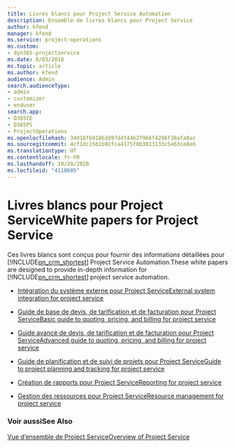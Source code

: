 ```yaml
---
title: Livres blancs pour Project Service Automation
description: Ensemble de livres blancs pour Project Service
author: kfend
manager: kfend
ms.service: project-operations
ms.custom:
- dyn365-projectservice
ms.date: 8/03/2018
ms.topic: article
ms.author: kfend
audience: Admin
search.audienceType:
- admin
- customizer
- enduser
search.app:
- D365CE
- D365PS
- ProjectOperations
ms.openlocfilehash: 34018fb918b3d97d4f44b2f9b6f4296f38afa0ac
ms.sourcegitcommit: 4cf1dc1561b92fca4175f0b3813133c5e63ce8e6
ms.translationtype: HT
ms.contentlocale: fr-FR
ms.lasthandoff: 10/28/2020
ms.locfileid: "4118605"
---
```

# <a name="white-papers-for-project-service"></a><span data-ttu-id="13895-103">Livres blancs pour Project Service</span><span class="sxs-lookup"><span data-stu-id="13895-103">White papers for Project Service</span></span>

<span data-ttu-id="13895-104">Ces livres blancs sont conçus pour fournir des informations détaillées pour [!INCLUDE[pn_crm_shortest](../includes/pn-crm-shortest.md)] Project Service Automation.</span><span class="sxs-lookup"><span data-stu-id="13895-104">These white papers are designed to provide in-depth information for [!INCLUDE[pn_crm_shortest](../includes/pn-crm-shortest.md)] project service automation.</span></span>

-   [<span data-ttu-id="13895-105">Intégration du système externe pour Project Service</span><span class="sxs-lookup"><span data-stu-id="13895-105">External system integration for project service</span></span>](https://go.microsoft.com/fwlink/?LinkId=825445)

-   [<span data-ttu-id="13895-106">Guide de base de devis, de tarification et de facturation pour Project Service</span><span class="sxs-lookup"><span data-stu-id="13895-106">Basic guide to quoting, pricing, and billing for project service</span></span>](https://go.microsoft.com/fwlink/?LinkId=825241)

-   [<span data-ttu-id="13895-107">Guide avancé de devis, de tarification et de facturation pour Project Service</span><span class="sxs-lookup"><span data-stu-id="13895-107">Advanced guide to quoting, pricing, and billing for project service</span></span>](https://go.microsoft.com/fwlink/?LinkId=825242)

-   [<span data-ttu-id="13895-108">Guide de planification et de suivi de projets pour Project Service</span><span class="sxs-lookup"><span data-stu-id="13895-108">Guide to project planning and tracking for project service</span></span>](https://go.microsoft.com/fwlink/?LinkId=825243)

-   [<span data-ttu-id="13895-109">Création de rapports pour Project Service</span><span class="sxs-lookup"><span data-stu-id="13895-109">Reporting for project service</span></span>](https://go.microsoft.com/fwlink/?LinkId=825446)

-   [<span data-ttu-id="13895-110">Gestion des ressources pour Project Service</span><span class="sxs-lookup"><span data-stu-id="13895-110">Resource management for project service</span></span>](https://go.microsoft.com/fwlink/?LinkId=825244)

### <a name="see-also"></a><span data-ttu-id="13895-111">Voir aussi</span><span class="sxs-lookup"><span data-stu-id="13895-111">See Also</span></span>
 [<span data-ttu-id="13895-112">Vue d’ensemble de Project Service</span><span class="sxs-lookup"><span data-stu-id="13895-112">Overview of Project Service</span></span>](../psa/overview.md)
